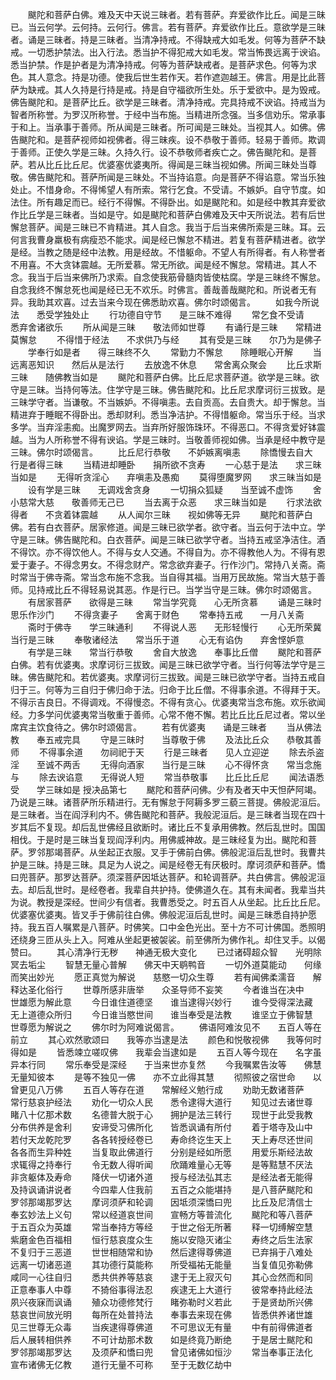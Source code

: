 <!-- { "loadSidebar": true } -->
　　颰陀和菩萨白佛。难及天中天说三昧者。若有菩萨。弃爱欲作比丘。闻是三昧已。当云何学。云何持。云何行。佛言。若有菩萨。弃爱欲作比丘。意欲学是三昧者。诵是三昧者。持是三昧者。当清净持戒。不得缺戒大如毛发。何等为菩萨不缺戒。一切悉护禁法。出入行法。悉当护不得犯戒大如毛发。常当怖畏远离于谀谄。悉当护禁。作是护者是为清净持戒。何等为菩萨缺戒者。是菩萨求色。何等为求色。其人意念。持是功德。使我后世生若作天。若作遮迦越王。佛言。用是比此菩萨为缺戒。其人久持是行持是戒。持是自守福欲所生处。乐于爱欲中。是为毁戒。佛告颰陀和。是菩萨比丘。欲学是三昧者。清净持戒。完具持戒不谀谄。持戒当为智者所称誉。为罗汉所称誉。于经中当布施。当精进所念强。当多信劝乐。常承事于和上。当承事于善师。所从闻是三昧者。所可闻是三昧处。当视其人。如佛。佛告颰陀和。是菩萨视师如视佛者。得三昧疾。设不恭敬于善师。轻易于善师。欺调于善师。正使久学是三昧。久持久行。设不恭敬师者疾亡之。佛告颰陀和。是菩萨。若从比丘比丘尼。优婆塞优婆夷所。得闻是三昧当视如佛。所闻三昧处当尊敬。佛告颰陀和。菩萨所闻是三昧处。不当持谄意。向是菩萨不得谄意。常当乐独处止。不惜身命。不得悕望人有所索。常行乞食。不受请。不嫉妒。自守节度。如法住。所有趣足而已。经行不得懈。不得卧出。如是颰陀和。如是经中教其弃爱欲作比丘学是三昧者。当如是守。如是颰陀和菩萨白佛难及天中天所说法。若有后世懈怠菩萨。闻是三昧已不肯精进。其人自念。我当于后当来佛所索是三昧。耳。云何言我曹身羸极有病瘦恐不能求。闻是经已懈怠不精进。若复有菩萨精进者。欲学是经。当教之随是经中法教。用是经故。不惜躯命。不望人有所得者。有人称誉者不用喜。不大贪钵震越。无所爱慕。常无所欲。闻是经不懈怠。常精进。其人不念。我当于后当来佛所乃求索。自念使我筋骨髓肉皆使枯腐。学是三昧终不懈怠。自念我终不懈怠死也闻是经已无不欢乐。时佛言。善哉善哉颰陀和。所说者无有异。我助其欢喜。过去当来今现在佛悉助欢喜。佛尔时颂偈言。
　　如我今所说法　　悉受学独处止
　　行功德自守节　　是三昧不难得
　　常乞食不受请　　悉弃舍诸欲乐
　　所从闻是三昧　　敬法师如世尊
　　有诵行是三昧　　常精进莫懈怠
　　不得惜于经法　　不求供乃与经
　　其有受是三昧　　尔乃为是佛子
　　学奉行如是者　　得三昧终不久
　　常勤力不懈怠　　除睡眠心开解
　　当远离恶知识　　然后从是法行
　　去放逸不休息　　常舍离众聚会
　　比丘求斯三昧　　随佛教当如是
　　颰陀和菩萨白佛。比丘尼求菩萨道。欲学是三昧。欲守是三昧。当持何等法。住学守是三昧。佛告颰陀和。比丘尼求摩诃衍三拔致。是三昧学守者。当谦敬。不当嫉妒。不得嗔恚。去自贡高。去自贵大。却于懈怠。当精进弃于睡眠不得卧出。悉却财利。悉当净洁护。不得惜躯命。常当乐于经。当求多学。当弃淫恚痴。出魔罗网去。当弃所好服饰珠环。不得恶口。不得贪爱好钵震越。当为人所称誉不得有谀谄。学是三昧时。当敬善师视如佛。当承是经中教守是三昧。佛尔时颂偈言。
　　比丘尼行恭敬　　不妒嫉离嗔恚
　　除憍慢去自大　　行是者得三昧
　　当精进却睡卧　　捐所欲不贪寿
　　一心慈于是法　　求三昧当如是
　　无得听贪淫心　　弃嗔恚及愚痴
　　莫得堕魔罗网　　求三昧当如是
　　设有学是三昧　　无调戏舍贪身
　　一切捐众狐疑　　当至诚不虚饰
　　舍小慈常大慈　　敬善师无己已
　　当去离于众恶　　求三昧当如是
　　行求法欲得者　　不贪着钵震越
　　从人闻尔三昧　　视如佛等无异
　　颰陀和菩萨白佛。若有白衣菩萨。居家修道。闻是三昧已欲学者。欲守者。当云何于法中立。学守是三昧。佛告颰陀和。白衣菩萨。闻是三昧已欲学守者。当持五戒坚净洁住。酒不得饮。亦不得饮他人。不得与女人交通。不得自为。亦不得教他人为。不得有恩爱于妻子。不得念男女。不得念财产。常念欲弃妻子。行作沙门。常持八关斋。斋时常当于佛寺斋。常当念布施不念我。当自得其福。当用万民故施。常当大慈于善师。见持戒比丘不得轻易说其恶。作是行已。当学当守是三昧。佛尔时颂偈言。
　　有居家菩萨　　欲得是三昧
　　常当学究竟　　心无所贪慕
　　诵是三昧时　　思乐作沙门
　　不得贪妻子　　舍离于财色
　　常奉持五戒　　一月八关斋
　　斋时于佛寺　　学三昧通利
　　不得说人恶　　无形轻慢行
　　心无所荣冀　　当行是三昧
　　奉敬诸经法　　常当乐于道
　　心无有谄伪　　弃舍悭妒意
　　有学是三昧　　常当行恭敬
　　舍自大放逸　　奉事比丘僧
　　颰陀和菩萨白佛。若有优婆夷。求摩诃衍三拔致。闻是三昧已欲学守者。当行何等法学守是三昧。佛告颰陀和。若优婆夷。求摩诃衍三拔致。闻是三昧已欲学守者。当持五戒自归于三。何等为三自归于佛归命于法。归命于比丘僧。不得事余道。不得拜于天。不得示吉良日。不得调戏。不得慢恣。不得有贪心。优婆夷常当念布施。欢乐欲闻经。力多学问优婆夷常当敬重于善师。心常不倦不懈。若比丘比丘尼过者。常以坐席宾主饮食待之。佛尔时颂偈言。
　　若有优婆夷　　诵是三昧者
　　当从佛法教　　奉五戒完具
　　守是三昧时　　当尊敬于佛
　　及法比丘众　　恭敬其善师
　　不得事余道　　勿祠祀于天
　　行是三昧者　　见人立迎逆
　　除去杀盗淫　　至诚不两舌
　　无得向酒家　　当行是三昧
　　心不得怀贪　　常当念施与
　　除去谀谄意　　无得说人短
　　常当恭敬事　　比丘比丘尼
　　闻法语悉受　　学三昧如是
授决品第七
　　颰陀和菩萨问佛。少有及者天中天怛萨阿竭。乃说是三昧。诸菩萨所乐精进行。无有懈怠于阿耨多罗三藐三菩提。佛般泥洹后。是三昧者。当在阎浮利内不。佛告颰陀和菩萨。我般泥洹后。是三昧者当现在四十岁其后不复现。却后乱世佛经且欲断时。诸比丘不复承用佛教。然后乱世时。国国相伐。于是时是三昧当复现阎浮利内。用佛威神故。是三昧经复为出。颰陀和菩萨。罗邻那竭菩萨。从坐起正衣服。叉手于佛前白佛。佛般泥洹后乱世时。我曹共护是三昧。持是三昧。具足为人说之。闻是经卷无有厌极时。摩诃须萨和菩萨。憍曰兜菩萨。那罗达菩萨。须深菩萨因坻达菩萨。和轮调菩萨。共白佛言。佛般泥洹去。却后乱世时。是经卷者。我辈自共护持。使佛道久在。其有未闻者。我辈当共为说。教授是深经。世间少有信者。我曹悉受之。时五百人从坐起。比丘比丘尼。优婆塞优婆夷。皆叉手于佛前往白佛。佛般泥洹后乱世时。闻是三昧悉自持护愿持。我五百人嘱累是八菩萨。时佛笑。口中金色光出。至十方不可计佛国。悉照明还绕身三匝从头上入。阿难从坐起更被袈裟。前至佛所为佛作礼。却住叉手。以偈赞曰。
　　其心清净行无秽　　神通无极大变化
　　已过诸碍超众智　　光明除冥去垢尘
　　智慧无量心普解　　佛天中天鹖鸭音
　　一切外道莫能动　　何缘而笑出妙光
　　愿正真觉为解说　　慈愍一切众生尊
　　若有闻佛柔濡音　　解释达圣化俗行
　　世尊所感非唐举　　众圣导师不妄笑
　　今者谁当在决中　　世雄愿为解此意
　　今日谁住道德坚　　谁当逮得兴妙行
　　谁今受得深法藏　　无上道德众所归
　　今日谁当愍世间　　谁当奉受是法教
　　谁坚立于佛智慧　　世尊愿为解说之
　　佛尔时为阿难说偈言。
　　佛语阿难汝见不　　五百人等在前立
　　其心欢然歌颂曰　　我等亦当逮是法
　　颜色和悦敬视佛　　我等何时得如是
　　皆悉竦立嗟叹佛　　我辈会当逮如是
　　五百人等今现在　　名字虽异本行同
　　常乐奉受是深经　　于当来世亦复然
　　今我嘱累告汝等　　佛慧无量知彼本
　　是等不独见一佛　　亦不立此得其慧
　　彻照彼之宿世命　　以曾更见八万佛
　　五百人等存在道　　常解经义勉行成
　　劝助无数诸菩萨　　常行慈哀护经法
　　劝化一切众人民　　悉令逮得大道行
　　知见过去诸世尊　　睹八十亿那术数
　　名德普大脱于心　　拥护是法三转行
　　现世于此受我教　　分布供养是舍利
　　安谛受习佛所化　　皆悉讽诵有所付
　　着于塔寺及山中　　若付天龙乾陀罗
　　各各转授经卷已　　寿命终讫生天上
　　天上寿尽还世间　　各各而生异种姓
　　当复取此佛道行　　分别是经如所愿
　　用爱乐斯经法故　　求辄得之持奉行
　　令无数人得听闻　　欣踊难量心无等
　　是等黠慧不厌法　　非贪躯体及寿命
　　降伏一切诸外道　　授与经法弘其志
　　是经法者无能得　　及持讽诵讲说者
　　今四辈人住我前　　五百之众能堪持
　　是八菩萨颰陀和　　罗邻那竭那罗达
　　摩诃须萨和轮调　　因坻须深憍曰兜
　　比丘及尼清信士　　奉玄妙法上义句
　　常以经道哀世间　　宣畅方等普流化
　　颰陀和等八菩萨　　于五百众为英雄
　　常当奉持方等经　　于世之俗无所著
　　释一切缚解空慧　　紫磨金色百福相
　　恒行慈哀度众生　　施以安隐灭诸尘
　　寿终之后生法家　　不复归于三恶道
　　世世相随常和协　　然后逮得尊佛道
　　已弃捐于八难处　　远离一切诸恶道
　　其功德行莫能称　　所受福祐无能量
　　当复值见弥勒佛　　咸同一心往自归
　　悉共供养等慈哀　　逮于无上寂灭句
　　其心佥然而和同　　正意奉事人中尊
　　不猗俗事得法忍　　疾逮无上大道行
　　彼常奉持此经法　　夙兴夜寐而讽诵
　　殖众功德修梵行　　睹弥勒时义若此
　　于是贤劫所兴佛　　慈哀世间放光明
　　每所在处普持法　　奉事去来现在佛
　　皆悉供养诸世雄　　见三世尊无众毒
　　当疾逮得尊佛道　　不可思议无有量
　　中有前得佛道者　　后人展转相供养
　　不可计劫那术数　　如是终竟乃断绝
　　于是居士颰陀和　　罗邻那竭那罗达
　　及须萨和憍曰兜　　曾见诸佛如恒沙
　　常当奉事正法化　　宣布诸佛无亿教
　　道行无量不可称　　至于无数亿劫中
